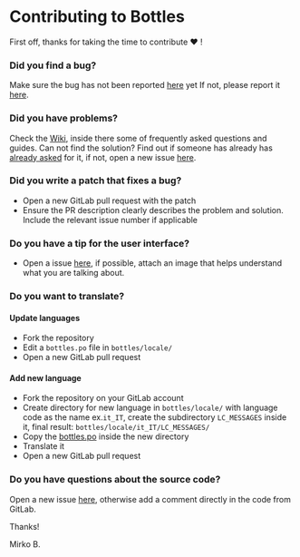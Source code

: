 # Contributing to Bottles
First off, thanks for taking the time to contribute :heart: !

### Did you find a bug?
Make sure the bug has not been reported [here](https://git.mirko.pm/brombinmirko/Bottles/issues?utf8=%E2%9C%93&q=) yet
If not, please report it [here](https://git.mirko.pm/brombinmirko/Bottles/issues/new).

### Did you have problems?
Check the [Wiki](https://git.mirko.pm/brombinmirko/Bottles/wikis), inside there some of frequently asked questions and guides.
Can not find the solution?
Find out if someone has already has [already asked](https://git.mirko.pm/brombinmirko/Bottles/issues?utf8=%E2%9C%93&q=) for it, if not, open a new issue [here](https://git.mirko.pm/brombinmirko/Bottles/issues/new).

### Did you write a patch that fixes a bug?
- Open a new GitLab pull request with the patch
- Ensure the PR description clearly describes the problem and solution. Include the relevant issue number if applicable

### Do you have a tip for the user interface?
- Open a issue [here](https://git.mirko.pm/brombinmirko/Bottles/issues/new), if possible,  attach an image that helps understand what you are talking about.

### Do you want to translate?
#### Update languages
- Fork the repository
- Edit a ```bottles.po``` file in ```bottles/locale/```
- Open a new GitLab pull request

#### Add new language
- Fork the repository on your GitLab account
- Create directory for new language in ```bottles/locale/``` with language code as the name ex.```it_IT```, create the subdirectory ```LC_MESSAGES``` inside it, final result: ```bottles/locale/it_IT/LC_MESSAGES/``` 
- Copy the [bottles.po](https://git.mirko.pm/brombinmirko/Bottles/blob/master/bottles/locale/it_IT/LC_MESSAGES/bottles.po) inside the new directory
- Translate it
- Open a new GitLab pull request

### Do you have questions about the source code?
Open a new issue [here](https://git.mirko.pm/brombinmirko/Bottles/issues/new), otherwise add a comment directly in the code from GitLab.

Thanks! 

Mirko B.

